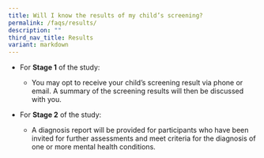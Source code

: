 ```yaml
---
title: Will I know the results of my child’s screening?
permalink: /faqs/results/
description: ""
third_nav_title: Results
variant: markdown
---
```

* For **Stage 1** of the study: 
	* You may opt to receive your child’s screening result via phone or email. A summary of the screening results will then be discussed with you.

* For **Stage 2** of the study: 
	* A diagnosis report will be provided for participants who have been invited for further assessments and meet criteria for the diagnosis of one or more mental health conditions.